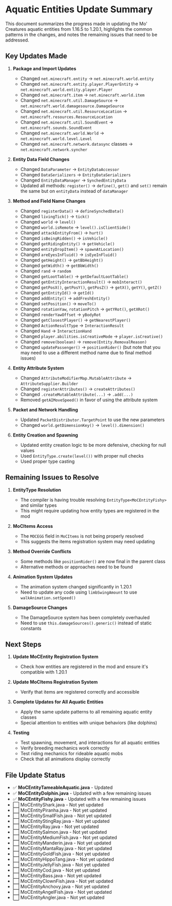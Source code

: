 # Aquatic Entities Update Summary

This document summarizes the progress made in updating the Mo' Creatures aquatic entities from 1.16.5 to 1.20.1, highlights the common patterns in the changes, and notes the remaining issues that need to be addressed.

## Key Updates Made

1. **Package and Import Updates**
   - Changed `net.minecraft.entity` → `net.minecraft.world.entity`
   - Changed `net.minecraft.entity.player.PlayerEntity` → `net.minecraft.world.entity.player.Player`
   - Changed `net.minecraft.item` → `net.minecraft.world.item`
   - Changed `net.minecraft.util.DamageSource` → `net.minecraft.world.damagesource.DamageSource`
   - Changed `net.minecraft.util.ResourceLocation` → `net.minecraft.resources.ResourceLocation`
   - Changed `net.minecraft.util.SoundEvent` → `net.minecraft.sounds.SoundEvent`
   - Changed `net.minecraft.world.World` → `net.minecraft.world.level.Level`
   - Changed `net.minecraft.network.datasync` classes → `net.minecraft.network.syncher`

2. **Entity Data Field Changes**
   - Changed `DataParameter` → `EntityDataAccessor`
   - Changed `DataSerializers` → `EntityDataSerializers`
   - Changed `EntityDataManager` → `SynchedEntityData`
   - Updated all methods: `register()` → `define()`, `get()` and `set()` remain the same but on `entityData` instead of `dataManager`

3. **Method and Field Name Changes**
   - Changed `registerData()` → `defineSynchedData()`
   - Changed `livingTick()` → `tick()`
   - Changed `world` → `level()`
   - Changed `world.isRemote` → `level().isClientSide()`
   - Changed `attackEntityFrom()` → `hurt()`
   - Changed `isBeingRidden()` → `isVehicle()`
   - Changed `getRidingEntity()` → `getVehicle()`
   - Changed `entityDropItem()` → `spawnAtLocation()`
   - Changed `areEyesInFluid()` → `isEyeInFluid()`
   - Changed `getHeight()` → `getBbHeight()`
   - Changed `getWidth()` → `getBbWidth()`
   - Changed `rand` → `random`
   - Changed `getLootTable()` → `getDefaultLootTable()`
   - Changed `getEntityInteractionResult()` → `mobInteract()`
   - Changed `getPosX()`, `getPosY()`, `getPosZ()` → `getX()`, `getY()`, `getZ()`
   - Changed `getEntityId()` → `getId()`
   - Changed `addEntity()` → `addFreshEntity()`
   - Changed `setPosition()` → `moveTo()`
   - Changed `rotationYaw`, `rotationPitch` → `getYRot()`, `getXRot()`
   - Changed `renderYawOffset` → `yBodyRot`
   - Changed `getClosestPlayer()` → `getNearestPlayer()`
   - Changed `ActionResultType` → `InteractionResult`
   - Changed `Hand` → `InteractionHand`
   - Changed `player.abilities.isCreativeMode` → `player.isCreative()`
   - Changed `remove(boolean)` → `remove(Entity.RemovalReason)`
   - Changed `updatePassenger()` → `positionRider()` (but note that you may need to use a different method name due to final method issues)

4. **Entity Attribute System**
   - Changed `AttributeModifierMap.MutableAttribute` → `AttributeSupplier.Builder`
   - Changed `registerAttributes()` → `createAttributes()`
   - Changed `.createMutableAttribute(...)` → `.add(...)`
   - Removed `getAIMoveSpeed()` in favor of using the attribute system

5. **Packet and Network Handling**
   - Updated `PacketDistributor.TargetPoint` to use the new parameters
   - Changed `world.getDimensionKey()` → `level().dimension()`

6. **Entity Creation and Spawning**
   - Updated entity creation logic to be more defensive, checking for null values
   - Used `EntityType.create(level())` with proper null checks
   - Used proper type casting

## Remaining Issues to Resolve

1. **EntityType Resolution**
   - The compiler is having trouble resolving `EntityType<MoCEntityFishy>` and similar types
   - This might require updating how entity types are registered in the mod

2. **MoCItems Access**
   - The `MOCEGG` field in `MoCItems` is not being properly resolved
   - This suggests the items registration system may need updating

3. **Method Override Conflicts**
   - Some methods like `positionRider()` are now final in the parent class
   - Alternative methods or approaches need to be found

4. **Animation System Updates**
   - The animation system changed significantly in 1.20.1
   - Need to update any code using `limbSwingAmount` to use `walkAnimation.setSpeed()`

5. **DamageSource Changes**
   - The DamageSource system has been completely overhauled
   - Need to use `this.damageSources().generic()` instead of static constants

## Next Steps

1. **Update MoCEntity Registration System**
   - Check how entities are registered in the mod and ensure it's compatible with 1.20.1

2. **Update MoCItems Registration System**
   - Verify that items are registered correctly and accessible

3. **Complete Updates for All Aquatic Entities**
   - Apply the same update patterns to all remaining aquatic entity classes
   - Special attention to entities with unique behaviors (like dolphins)

4. **Testing**
   - Test spawning, movement, and interactions for all aquatic entities
   - Verify breeding mechanics work correctly
   - Test riding mechanics for rideable aquatic mobs
   - Check that all animations display correctly

## File Update Status

- ✅ **MoCEntityTameableAquatic.java** - Updated
- ✅ **MoCEntityDolphin.java** - Updated with a few remaining issues
- ✅ **MoCEntityFishy.java** - Updated with a few remaining issues
- ⬜ MoCEntityShark.java - Not yet updated
- ⬜ MoCEntityPiranha.java - Not yet updated
- ⬜ MoCEntitySmallFish.java - Not yet updated
- ⬜ MoCEntityStingRay.java - Not yet updated
- ⬜ MoCEntityRay.java - Not yet updated
- ⬜ MoCEntitySalmon.java - Not yet updated
- ⬜ MoCEntityMediumFish.java - Not yet updated
- ⬜ MoCEntityManderin.java - Not yet updated
- ⬜ MoCEntityMantaRay.java - Not yet updated
- ⬜ MoCEntityGoldFish.java - Not yet updated
- ⬜ MoCEntityHippoTang.java - Not yet updated
- ⬜ MoCEntityJellyFish.java - Not yet updated
- ⬜ MoCEntityCod.java - Not yet updated
- ⬜ MoCEntityBass.java - Not yet updated
- ⬜ MoCEntityClownFish.java - Not yet updated
- ⬜ MoCEntityAnchovy.java - Not yet updated
- ⬜ MoCEntityAngelFish.java - Not yet updated
- ⬜ MoCEntityAngler.java - Not yet updated 